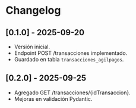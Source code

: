# Changelog

## [0.1.0] - 2025-09-20
- Versión inicial.
- Endpoint POST /transacciones implementado.
- Guardado en tabla `transacciones_agilpagos`.

## [0.2.0] - 2025-09-25
- Agregado GET /transacciones/{idTransaccion}.
- Mejoras en validación Pydantic.

